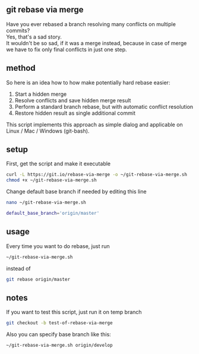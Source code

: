 ## git rebase via merge ##

Have you ever rebased a branch resolving many conflicts on multiple commits?  
Yes, that's a sad story.  
It wouldn't be so sad, if it was a merge instead, because in case of merge 
we have to fix only final conflicts in just one step.

## method ##

So here is an idea how to how make potentially hard rebase easier:
1. Start a hidden merge
2. Resolve conflicts and save hidden merge result
3. Perform a standard branch rebase, but with automatic conflict resolution
4. Restore hidden result as single additional commit

This script implements this approach as simple dialog and applicable on Linux / Mac / Windows (git-bash).

## setup ##

First, get the script and make it executable

```bash
curl -L https://git.io/rebase-via-merge -o ~/git-rebase-via-merge.sh
chmod +x ~/git-rebase-via-merge.sh
```

Change default base branch if needed by editing this line

```bash
nano ~/git-rebase-via-merge.sh
```
```bash
default_base_branch='origin/master'
```

## usage ##

Every time you want to do rebase, just run

```bash
~/git-rebase-via-merge.sh
```

instead of

```bash
git rebase origin/master
```

## notes ##

If you want to test this script, just run it on temp branch

```bash
git checkout -b test-of-rebase-via-merge
```

Also you can specify base branch like this:

```bash
~/git-rebase-via-merge.sh origin/develop
```